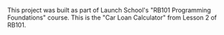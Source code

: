 This project was built as part of Launch School's "RB101 Programming Foundations" course.
This is the "Car Loan Calculator" from Lesson 2 of RB101.